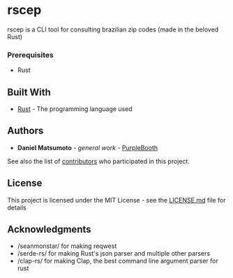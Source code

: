 # rscep 

rscep is a CLI tool for consulting brazilian zip codes (made in the beloved Rust)


### Prerequisites

- Rust


## Built With

* [Rust](https://www.rust-lang.org/) - The programming language used


## Authors

* **Daniel Matsumoto** - *general work* - [PurpleBooth](https://github.com/DanielMatsumoto)

See also the list of [contributors](https://github.com/your/project/contributors) who participated in this project.

## License

This project is licensed under the MIT License - see the [LICENSE.md](LICENSE.md) file for details

## Acknowledgments

* /seanmonstar/ for making reqwest
* /serde-rs/ for making Rust's json parser and multiple other parsers
* /clap-rs/ for making Clap, the best command line argument parser for rust


